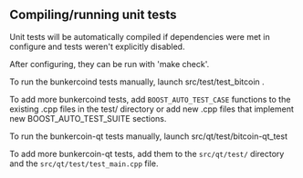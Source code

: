 Compiling/running unit tests
------------------------------------

Unit tests will be automatically compiled if dependencies were met in configure
and tests weren't explicitly disabled.

After configuring, they can be run with 'make check'.

To run the bunkercoind tests manually, launch src/test/test_bitcoin .

To add more bunkercoind tests, add `BOOST_AUTO_TEST_CASE` functions to the existing
.cpp files in the test/ directory or add new .cpp files that
implement new BOOST_AUTO_TEST_SUITE sections.

To run the bunkercoin-qt tests manually, launch src/qt/test/bitcoin-qt_test

To add more bunkercoin-qt tests, add them to the `src/qt/test/` directory and
the `src/qt/test/test_main.cpp` file.

